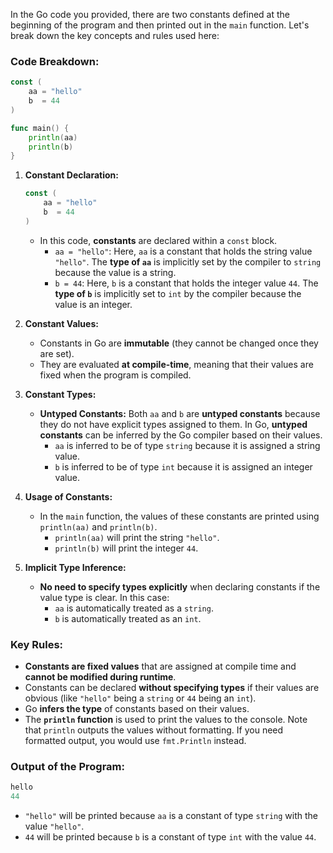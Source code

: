 In the Go code you provided, there are two constants defined at the beginning of the program and then printed out in the `main` function. Let's break down the key concepts and rules used here:

### Code Breakdown:

```go
const (
    aa = "hello"
    b  = 44
)

func main() {
    println(aa)
    println(b)
}
```

1. **Constant Declaration:**
   ```go
   const (
       aa = "hello"
       b  = 44
   )
   ```
   - In this code, **constants** are declared within a `const` block.
     - `aa = "hello"`: Here, `aa` is a constant that holds the string value `"hello"`. The **type of `aa`** is implicitly set by the compiler to `string` because the value is a string.
     - `b = 44`: Here, `b` is a constant that holds the integer value `44`. The **type of `b`** is implicitly set to `int` by the compiler because the value is an integer.

2. **Constant Values:**
   - Constants in Go are **immutable** (they cannot be changed once they are set).
   - They are evaluated **at compile-time**, meaning that their values are fixed when the program is compiled.

3. **Constant Types:**
   - **Untyped Constants:** Both `aa` and `b` are **untyped constants** because they do not have explicit types assigned to them. In Go, **untyped constants** can be inferred by the Go compiler based on their values. 
     - `aa` is inferred to be of type `string` because it is assigned a string value.
     - `b` is inferred to be of type `int` because it is assigned an integer value.

4. **Usage of Constants:**
   - In the `main` function, the values of these constants are printed using `println(aa)` and `println(b)`.
     - `println(aa)` will print the string `"hello"`.
     - `println(b)` will print the integer `44`.

5. **Implicit Type Inference:**
   - **No need to specify types explicitly** when declaring constants if the value type is clear. In this case:
     - `aa` is automatically treated as a `string`.
     - `b` is automatically treated as an `int`.

### Key Rules:
- **Constants are fixed values** that are assigned at compile time and **cannot be modified during runtime**.
- Constants can be declared **without specifying types** if their values are obvious (like `"hello"` being a `string` or `44` being an `int`).
- Go **infers the type** of constants based on their values.
- The **`println` function** is used to print the values to the console. Note that `println` outputs the values without formatting. If you need formatted output, you would use `fmt.Println` instead.

### Output of the Program:
```go
hello
44
```

- `"hello"` will be printed because `aa` is a constant of type `string` with the value `"hello"`.
- `44` will be printed because `b` is a constant of type `int` with the value `44`.